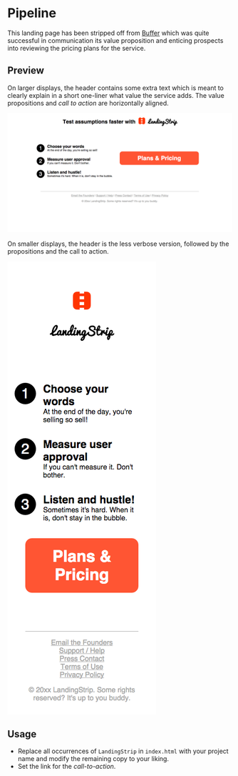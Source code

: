 # Pipeline

This landing page has been stripped off from [Buffer](https://web.archive.org/web/20101023092658/http://bufferapp.com/) which was quite successful in 
communication its value proposition and enticing prospects into reviewing the
pricing plans for the service.

## Preview

On larger displays, the header contains some extra text which is meant to
clearly explain in a short one-liner what value the service adds. The value
propositions and _call to action_ are horizontally aligned.

![Large preview](preview-large.png)

On smaller displays, the header is the less verbose version, followed by the
propositions and the call to action.

![Mobile preview](preview-small.png)

## Usage

 - Replace all occurrences of `LandingStrip` in `index.html` with your project
 name and modify the remaining copy to your liking.
 - Set the link for the _call-to-action_.
